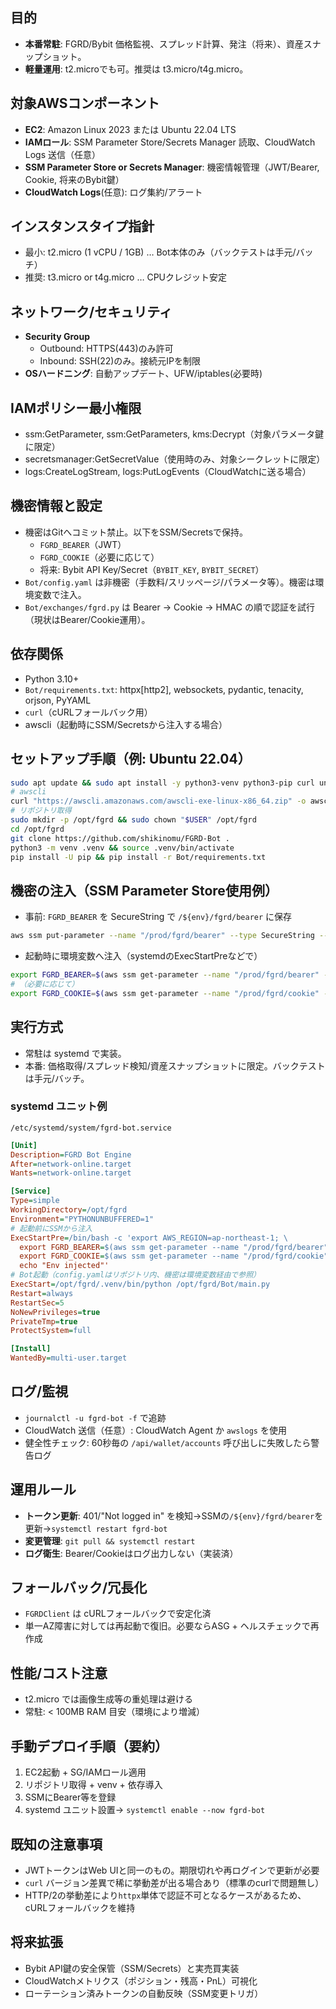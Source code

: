 ## 目的
- **本番常駐**: FGRD/Bybit 価格監視、スプレッド計算、発注（将来）、資産スナップショット。
- **軽量運用**: t2.microでも可。推奨は t3.micro/t4g.micro。

## 対象AWSコンポーネント
- **EC2**: Amazon Linux 2023 または Ubuntu 22.04 LTS
- **IAMロール**: SSM Parameter Store/Secrets Manager 読取、CloudWatch Logs 送信（任意）
- **SSM Parameter Store or Secrets Manager**: 機密情報管理（JWT/Bearer, Cookie, 将来のBybit鍵）
- **CloudWatch Logs**(任意): ログ集約/アラート

## インスタンスタイプ指針
- 最小: t2.micro (1 vCPU / 1GB) … Bot本体のみ（バックテストは手元/バッチ）
- 推奨: t3.micro or t4g.micro … CPUクレジット安定

## ネットワーク/セキュリティ
- **Security Group**
  - Outbound: HTTPS(443)のみ許可
  - Inbound: SSH(22)のみ。接続元IPを制限
- **OSハードニング**: 自動アップデート、UFW/iptables(必要時)

## IAMポリシー最小権限
- ssm:GetParameter, ssm:GetParameters, kms:Decrypt（対象パラメータ鍵に限定）
- secretsmanager:GetSecretValue（使用時のみ、対象シークレットに限定）
- logs:CreateLogStream, logs:PutLogEvents（CloudWatchに送る場合）

## 機密情報と設定
- 機密はGitへコミット禁止。以下をSSM/Secretsで保持。
  - `FGRD_BEARER`（JWT）
  - `FGRD_COOKIE`（必要に応じて）
  - 将来: Bybit API Key/Secret（`BYBIT_KEY`, `BYBIT_SECRET`）
- `Bot/config.yaml` は非機密（手数料/スリッページ/パラメータ等）。機密は環境変数で注入。
- `Bot/exchanges/fgrd.py` は Bearer → Cookie → HMAC の順で認証を試行（現状はBearer/Cookie運用）。

## 依存関係
- Python 3.10+
- `Bot/requirements.txt`: httpx[http2], websockets, pydantic, tenacity, orjson, PyYAML
- `curl`（cURLフォールバック用）
- awscli（起動時にSSM/Secretsから注入する場合）

## セットアップ手順（例: Ubuntu 22.04）
```bash
sudo apt update && sudo apt install -y python3-venv python3-pip curl unzip
# awscli
curl "https://awscli.amazonaws.com/awscli-exe-linux-x86_64.zip" -o awscliv2.zip && unzip awscliv2.zip && sudo ./aws/install
# リポジトリ取得
sudo mkdir -p /opt/fgrd && sudo chown "$USER" /opt/fgrd
cd /opt/fgrd
git clone https://github.com/shikinomu/FGRD-Bot .
python3 -m venv .venv && source .venv/bin/activate
pip install -U pip && pip install -r Bot/requirements.txt
```

## 機密の注入（SSM Parameter Store使用例）
- 事前: `FGRD_BEARER` を SecureString で `/${env}/fgrd/bearer` に保存
```bash
aws ssm put-parameter --name "/prod/fgrd/bearer" --type SecureString --value "<JWT>" --overwrite
```
- 起動時に環境変数へ注入（systemdのExecStartPreなどで）
```bash
export FGRD_BEARER=$(aws ssm get-parameter --name "/prod/fgrd/bearer" --with-decryption --query Parameter.Value --output text)
# （必要に応じて）
export FGRD_COOKIE=$(aws ssm get-parameter --name "/prod/fgrd/cookie" --with-decryption --query Parameter.Value --output text 2>/dev/null || true)
```

## 実行方式
- 常駐は systemd で実装。
- 本番: 価格取得/スプレッド検知/資産スナップショットに限定。バックテストは手元/バッチ。

### systemd ユニット例
`/etc/systemd/system/fgrd-bot.service`
```ini
[Unit]
Description=FGRD Bot Engine
After=network-online.target
Wants=network-online.target

[Service]
Type=simple
WorkingDirectory=/opt/fgrd
Environment="PYTHONUNBUFFERED=1"
# 起動前にSSMから注入
ExecStartPre=/bin/bash -c 'export AWS_REGION=ap-northeast-1; \
  export FGRD_BEARER=$(aws ssm get-parameter --name "/prod/fgrd/bearer" --with-decryption --query Parameter.Value --output text); \
  export FGRD_COOKIE=$(aws ssm get-parameter --name "/prod/fgrd/cookie" --with-decryption --query Parameter.Value --output text 2>/dev/null || true); \
  echo "Env injected"'
# Bot起動（config.yamlはリポジトリ内、機密は環境変数経由で参照）
ExecStart=/opt/fgrd/.venv/bin/python /opt/fgrd/Bot/main.py
Restart=always
RestartSec=5
NoNewPrivileges=true
PrivateTmp=true
ProtectSystem=full

[Install]
WantedBy=multi-user.target
```

## ログ/監視
- `journalctl -u fgrd-bot -f` で追跡
- CloudWatch 送信（任意）: CloudWatch Agent か `awslogs` を使用
- 健全性チェック: 60秒毎の `/api/wallet/accounts` 呼び出しに失敗したら警告ログ

## 運用ルール
- **トークン更新**: 401/"Not logged in" を検知→SSMの`/${env}/fgrd/bearer`を更新→`systemctl restart fgrd-bot`
- **変更管理**: `git pull && systemctl restart`
- **ログ衛生**: Bearer/Cookieはログ出力しない（実装済）

## フォールバック/冗長化
- `FGRDClient` は cURLフォールバックで安定化済
- 単一AZ障害に対しては再起動で復旧。必要ならASG + ヘルスチェックで再作成

## 性能/コスト注意
- t2.micro では画像生成等の重処理は避ける
- 常駐: < 100MB RAM 目安（環境により増減）

## 手動デプロイ手順（要約）
1) EC2起動 + SG/IAMロール適用
2) リポジトリ取得 + venv + 依存導入
3) SSMにBearer等を登録
4) systemd ユニット設置→ `systemctl enable --now fgrd-bot`

## 既知の注意事項
- JWTトークンはWeb UIと同一のもの。期限切れや再ログインで更新が必要
- `curl` バージョン差異で稀に挙動差が出る場合あり（標準のcurlで問題無し）
- HTTP/2の挙動差により`httpx`単体で認証不可となるケースがあるため、cURLフォールバックを維持

## 将来拡張
- Bybit API鍵の安全保管（SSM/Secrets）と実売買実装
- CloudWatchメトリクス（ポジション・残高・PnL）可視化
- ローテーション済みトークンの自動反映（SSM変更トリガ）
